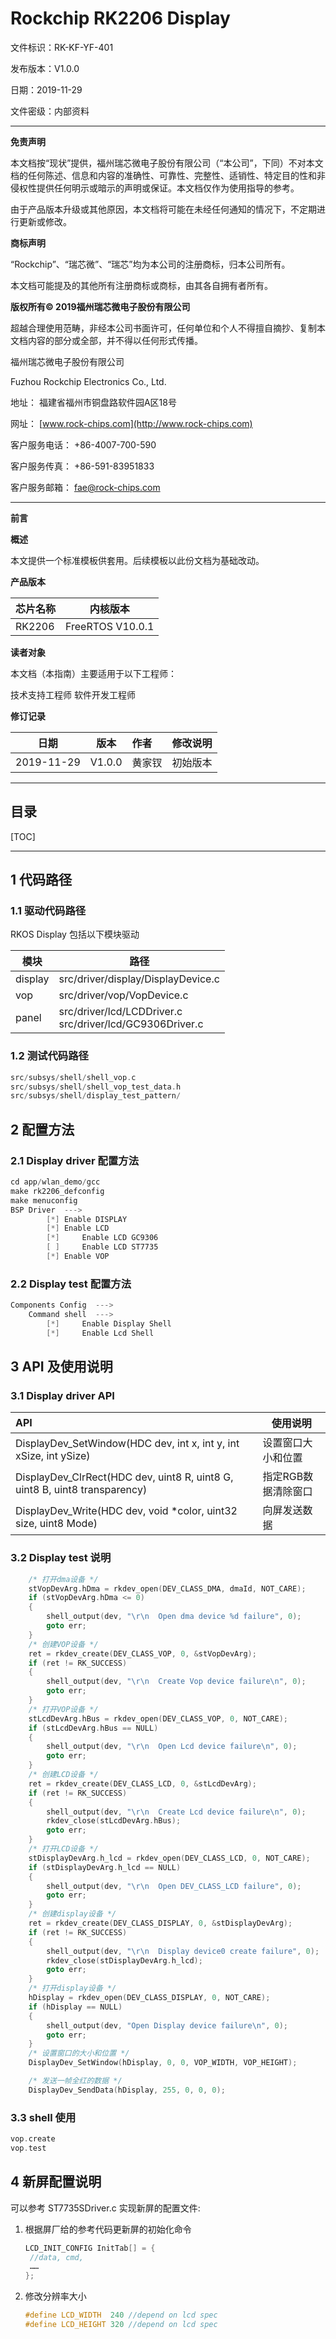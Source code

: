 # Rockchip RK2206 Display

文件标识：RK-KF-YF-401

发布版本：V1.0.0

日期：2019-11-29

文件密级：内部资料

---

**免责声明**

本文档按“现状”提供，福州瑞芯微电子股份有限公司（“本公司”，下同）不对本文档的任何陈述、信息和内容的准确性、可靠性、完整性、适销性、特定目的性和非侵权性提供任何明示或暗示的声明或保证。本文档仅作为使用指导的参考。

由于产品版本升级或其他原因，本文档将可能在未经任何通知的情况下，不定期进行更新或修改。

**商标声明**

“Rockchip”、“瑞芯微”、“瑞芯”均为本公司的注册商标，归本公司所有。

本文档可能提及的其他所有注册商标或商标，由其各自拥有者所有。

**版权所有© 2019福州瑞芯微电子股份有限公司**

超越合理使用范畴，非经本公司书面许可，任何单位和个人不得擅自摘抄、复制本文档内容的部分或全部，并不得以任何形式传播。

福州瑞芯微电子股份有限公司

Fuzhou Rockchip Electronics Co., Ltd.

地址：     福建省福州市铜盘路软件园A区18号

网址：     [www.rock-chips.com](http://www.rock-chips.com)

客户服务电话： +86-4007-700-590

客户服务传真： +86-591-83951833

客户服务邮箱： [fae@rock-chips.com](mailto:fae@rock-chips.com)

---

**前言**

**概述**

本文提供一个标准模板供套用。后续模板以此份文档为基础改动。

**产品版本**

| **芯片名称** | **内核版本**     |
| ------------ | ---------------- |
| RK2206       | FreeRTOS V10.0.1 |

**读者对象**

本文档（本指南）主要适用于以下工程师：

技术支持工程师
软件开发工程师

**修订记录**

| **日期**   | **版本** | **作者** | **修改说明** |
| ---------- | -------- | :------- | ------------ |
| 2019-11-29 | V1.0.0   | 黄家钗   | 初始版本     |

---

## **目录**

[TOC]

---

## **1 代码路径**

### **1.1 驱动代码路径**

RKOS Display 包括以下模块驱动

| 模块    | 路径                                                         |
| ------- | ------------------------------------------------------------ |
| display | src/driver/display/DisplayDevice.c                           |
| vop     | src/driver/vop/VopDevice.c                                   |
| panel   | src/driver/lcd/LCDDriver.c<br />src/driver/lcd/GC9306Driver.c |

### **1.2 测试代码路径**

```c
src/subsys/shell/shell_vop.c
src/subsys/shell/shell_vop_test_data.h
src/subsys/shell/display_test_pattern/
```

## **2 配置方法**

### **2.1 Display driver 配置方法**

```c
cd app/wlan_demo/gcc
make rk2206_defconfig
make menuconfig
BSP Driver  --->
		[*] Enable DISPLAY
		[*] Enable LCD
		[*]     Enable LCD GC9306
		[ ]     Enable LCD ST7735
		[*] Enable VOP
```

### **2.2 Display test 配置方法**

```c
Components Config  --->
	Command shell  --->
		[*]     Enable Display Shell
		[*]     Enable Lcd Shell
```

## **3 API 及使用说明**

### **3.1 Display driver API**

| API                                                          | 使用说明            |
| :----------------------------------------------------------- | ------------------- |
| DisplayDev_SetWindow(HDC dev, int x, int y, int xSize, int ySize) | 设置窗口大小和位置  |
| DisplayDev_ClrRect(HDC dev, uint8 R, uint8 G, uint8 B, uint8 transparency) | 指定RGB数据清除窗口 |
| DisplayDev_Write(HDC dev, void *color, uint32 size, uint8 Mode) | 向屏发送数据        |

### **3.2 Display test 说明**

```c
    /* 打开dma设备 */
    stVopDevArg.hDma = rkdev_open(DEV_CLASS_DMA, dmaId, NOT_CARE);
    if (stVopDevArg.hDma <= 0)
    {
        shell_output(dev, "\r\n  Open dma device %d failure", 0);
        goto err;
    }
    /* 创建VOP设备 */
    ret = rkdev_create(DEV_CLASS_VOP, 0, &stVopDevArg);
    if (ret != RK_SUCCESS)
    {
        shell_output(dev, "\r\n  Create Vop device failure\n", 0);
        goto err;
    }
    /* 打开VOP设备 */
    stLcdDevArg.hBus = rkdev_open(DEV_CLASS_VOP, 0, NOT_CARE);
    if (stLcdDevArg.hBus == NULL)
    {
        shell_output(dev, "\r\n  Open Lcd device failure\n", 0);
        goto err;
    }
    /* 创建LCD设备 */
    ret = rkdev_create(DEV_CLASS_LCD, 0, &stLcdDevArg);
    if (ret != RK_SUCCESS)
    {
        shell_output(dev, "\r\n  Create Lcd device failure\n", 0);
        rkdev_close(stLcdDevArg.hBus);
        goto err;
    }
    /* 打开LCD设备 */
    stDisplayDevArg.h_lcd = rkdev_open(DEV_CLASS_LCD, 0, NOT_CARE);
    if (stDisplayDevArg.h_lcd == NULL)
    {
        shell_output(dev, "\r\n  Open DEV_CLASS_LCD failure", 0);
        goto err;
    }
    /* 创建display设备 */
    ret = rkdev_create(DEV_CLASS_DISPLAY, 0, &stDisplayDevArg);
    if (ret != RK_SUCCESS)
    {
        shell_output(dev, "\r\n  Display device0 create failure", 0);
        rkdev_close(stDisplayDevArg.h_lcd);
        goto err;
    }
    /* 打开display设备 */
    hDisplay = rkdev_open(DEV_CLASS_DISPLAY, 0, NOT_CARE);
    if (hDisplay == NULL)
    {
        shell_output(dev, "Open Display device failure\n", 0);
        goto err;
    }
    /* 设置窗口的大小和位置 */
    DisplayDev_SetWindow(hDisplay, 0, 0, VOP_WIDTH, VOP_HEIGHT);

    /* 发送一帧全红的数据 */
    DisplayDev_SendData(hDisplay, 255, 0, 0, 0);
```

### **3.3 shell 使用**

```c
vop.create
vop.test
```

## **4 新屏配置说明**

可以参考 ST7735SDriver.c 实现新屏的配置文件:

1. 根据屏厂给的参考代码更新屏的初始化命令

   ```c
   LCD_INIT_CONFIG InitTab[] = {
   	//data, cmd,
   	……
   };
   ```

2. 修改分辨率大小

   ```c
   #define LCD_WIDTH  240 //depend on lcd spec
   #define LCD_HEIGHT 320 //depend on lcd spec
   ```
